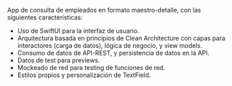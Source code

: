 App de consulta de empleados en formato maestro-detalle, con las siguientes características:

- Uso de SwiftUI para la interfaz de usuario.
- Arquitectura basada en principios de Clean Architecture con capas para interactores (carga de datos), lógica de negocio, y view models.
- Consumo de datos de API-REST, y persistencia de datos en la API.
- Datos de test para previews.
- Mockeado de red para testing de funciones de red.
- Estilos propios y personalización de TextField.
